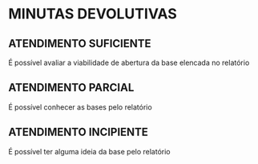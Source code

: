 # MINUTAS DEVOLUTIVAS

## ATENDIMENTO SUFICIENTE

É possível avaliar a viabilidade de abertura da base elencada no relatório

## ATENDIMENTO PARCIAL

É possível conhecer as bases pelo relatório

## ATENDIMENTO INCIPIENTE

É possível ter alguma ideia da base pelo relatório



